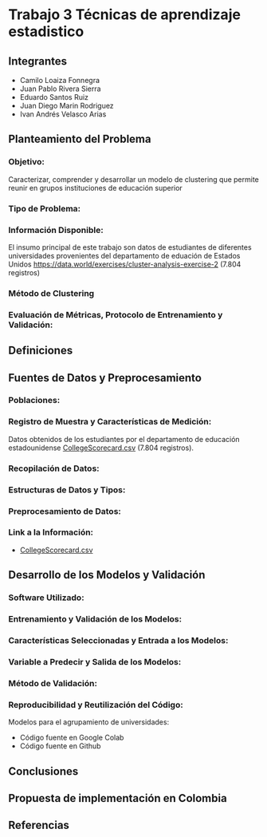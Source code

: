 # Trabajo 3 Técnicas de aprendizaje estadistico

## Integrantes 
- Camilo Loaiza Fonnegra
- Juan Pablo Rivera Sierra
- Eduardo Santos Ruiz
- Juan Diego Marin Rodriguez
- Ivan Andrés Velasco Arias

## Planteamiento del Problema

### Objetivo:
Caracterizar, comprender y desarrollar un modelo de clustering que permite reunir en grupos instituciones de educación superior 

### Tipo de Problema:

### Información Disponible:
El insumo principal de este trabajo son datos de estudiantes de diferentes universidades provenientes del departamento de eduación de Estados Unidos https://data.world/exercises/cluster-analysis-exercise-2 (7.804 registros)

### Método de Clustering

### Evaluación de Métricas, Protocolo de Entrenamiento y Validación:

## Definiciones

## Fuentes de Datos y Preprocesamiento

### Poblaciones:


### Registro de Muestra y Características de Medición:
Datos obtenidos de los estudiantes por el departamento de educación  estadounidense [CollegeScorecard.csv](https://data.world/exercises/cluster-analysis-exercise-2/workspace/file?filename=CollegeScorecard.csv) (7.804 registros). 

### Recopilación de Datos:

### Estructuras de Datos y Tipos:

### Preprocesamiento de Datos:

### Link a la Información:
- [CollegeScorecard.csv](https://data.world/exercises/cluster-analysis-exercise-2/workspace/file?filename=CollegeScorecard.csv)

## Desarrollo de los Modelos y Validación

### Software Utilizado:

### Entrenamiento y Validación de los Modelos:

### Características Seleccionadas y Entrada a los Modelos:

### Variable a Predecir y Salida de los Modelos:

### Método de Validación:

### Reproducibilidad y Reutilización del Código:
Modelos para el agrupamiento de universidades:
- Código fuente en Google Colab
- Código fuente en Github


## Conclusiones

## Propuesta de implementación en Colombia

## Referencias

